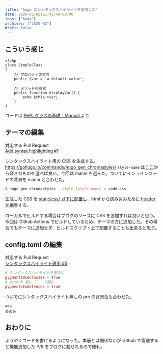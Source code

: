 ```yaml
---
title: "hugo にシンタックスハイライトを追加した"
date: 2020-02-05T21:41:48+09:00
tags: ["hugo"]
archives: ["2020-02"]
draft: false
---
```

## こういう感じ
```simple.php
<?php
class SimpleClass
{
    // プロパティの宣言
    public $var = 'a default value';

    // メソッドの宣言
    public function displayVar() {
        echo $this->var;
    }
}
```
コードは [PHP: クラスの基礎 - Manual ](https://www.php.net/manual/ja/language.oop5.basic.php) より
  

## テーマの編集

対応する Pull Request  
[Add syntax highlighting #1](https://github.com/tbsmcd/hugo-xmin/pull/1)
  
シンタックスハイライト用の CSS を生成する。https://gohugo.io/commands/hugo_gen_chromastyles/
`style-name` は[ここ](https://xyproto.github.io/splash/docs/longer/index.html)から好きなものを選べば良い。今回は manni を選んだ。ついでにインラインコードの背景を manni と合わせた。
```bash
$ hugo gen chromastyles --style [style-name] > code.css
```
  
生成した CSS を [static/css/ 以下に配置し](https://github.com/tbsmcd/hugo-xmin/pull/1/files#diff-8b819c8434b56b4e51f882d264ee6fbe)、html から読み込みために [header を編集](https://github.com/tbsmcd/hugo-xmin/pull/1/files#diff-8ab16b2cae0b26a574b75e8e5c19e378)する。

ローカルでビルドする場合はブログのソースに CSS を追加すれば良いと思う。今回は Github Actions でビルドしているため、テーマの方に追加した。その場合でもテーマに追加せず、ビルドスクリプト上で配置することも出来ると思う。
  

## config.toml の編集

対応する Pull Request  
[シンタックスハイライト適用 #5](https://github.com/tbsmcd/tbsmcd.github.io/pull/5)
  

```toml
# シンタックスハイライトを有効に
pygmentsUseClasses = true
# github 風に ``` で囲む
pygmentsCodefences = true
```
  

ついでにシンタックスハイライト無しの pre の背景色も合わせた。

```
aaa
あああ
```
    
## おわりに

ようやくコードを書けるようになった。本筋とは関係ないが Github で管理すると機能追加した P/R をブログに載せれるので便利。
